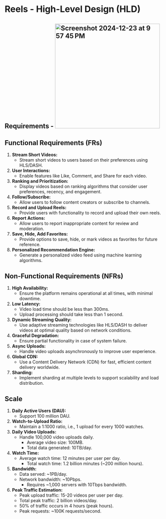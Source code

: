 # Reels - High-Level Design (HLD)

## Requirements - <img width="337" alt="Screenshot 2024-12-23 at 9 57 45 PM" src="https://github.com/user-attachments/assets/4b7e920c-03b6-4bd3-bc4c-88dfcdfaabe1" />

## Functional Requirements (FRs)

1. **Stream Short Videos:**
    - Stream short videos to users based on their preferences using HLS/DASH.
2. **User Interactions:**
    - Enable features like Like, Comment, and Share for each video.
3. **Ranking and Prioritization:**
    - Display videos based on ranking algorithms that consider user preferences, recency, and engagement.
4. **Follow/Subscribe:**
    - Allow users to follow content creators or subscribe to channels.
5. **Record and Upload Reels:**
    - Provide users with functionality to record and upload their own reels.
6. **Report Actions:**
    - Allow users to report inappropriate content for review and moderation.
7. **Save, Hide, Add Favorites:**
    - Provide options to save, hide, or mark videos as favorites for future reference.
8. **Personalized Recommendation Engine:**
    - Generate a personalized video feed using machine learning algorithms.

## Non-Functional Requirements (NFRs)

1. **High Availability:**
    - Ensure the platform remains operational at all times, with minimal downtime.
2. **Low Latency:**
    - Video load time should be less than 300ms.
    - Upload processing should take less than 1 second.
3. **Dynamic Streaming Quality:**
    - Use adaptive streaming technologies like HLS/DASH to deliver videos at optimal quality based on network conditions.
4. **Graceful Degradation:**
    - Ensure partial functionality in case of system failure.
5. **Async Uploads:**
    - Handle video uploads asynchronously to improve user experience.
6. **Global CDN:**
    - Use a Content Delivery Network (CDN) for fast, efficient content delivery worldwide.
7. **Sharding:**
    - Implement sharding at multiple levels to support scalability and load distribution.

## Scale

1. **Daily Active Users (DAU):**
    - Support 100 million DAU.
2. **Watch-to-Upload Ratio:**
    - Maintain a 1:1000 ratio, i.e., 1 upload for every 1000 watches.
3. **Daily Video Uploads:**
    - Handle 100,000 video uploads daily.
        - Average video size: 100MB.
        - Total data generated: 10TB/day.
4. **Watch Time:**
    - Average watch time: 12 minutes per user per day.
        - Total watch time: 1.2 billion minutes (~200 million hours).
5. **Bandwidth:**
    - Data served: ~1PB/day.
    - Network bandwidth: ~10Pbps.
        - Requires ~1,000 servers with 10Tbps bandwidth.
6. **Peak Traffic Estimation:**
    - Peak upload traffic: 15-20 videos per user per day.
    - Total peak traffic: 2 billion videos/day.
    - 50% of traffic occurs in 4 hours (peak hours).
    - Peak requests: ~100K requests/second.
